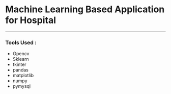 <h1>Machine Learning Based Application for Hospital</h1>
<hr/>
<h3>Tools Used : </h3>
<ul>
<li>Opencv</li>
<li>Sklearn</li>
<li>tkinter</li>
<li>pandas</li>
<li>matplotlib</li>
<li>numpy</li>
<li>pymysql</li>
</ul>
